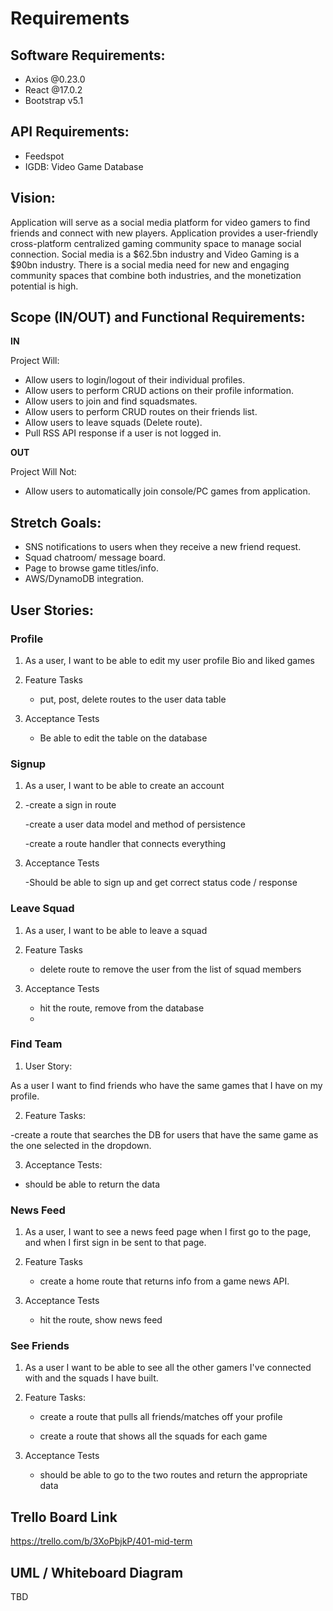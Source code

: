 # Requirements

## Software Requirements:

- Axios @0.23.0
- React @17.0.2
- Bootstrap v5.1

## API Requirements:

- Feedspot
- IGDB: Video Game Database

## Vision:

Application will serve as a social media platform for video gamers to find friends and connect with new players.
Application provides a user-friendly cross-platform centralized gaming community space to manage social connection.
Social media is a $62.5bn industry and Video Gaming is a $90bn industry. There is a social media need for new and engaging community spaces that combine both industries, and the monetization potential is high.

## Scope (IN/OUT) and Functional Requirements:

**IN**

Project Will: 

- Allow users to login/logout of their individual profiles.
- Allow users to perform CRUD actions on their profile information.
- Allow users to join and find squadsmates.
- Allow users to perform CRUD routes on their friends list.
- Allow users to leave squads (Delete route).
- Pull RSS API response if a user is not logged in.

**OUT**

Project Will Not:

- Allow users to automatically join console/PC games from application.

## Stretch Goals:

- SNS notifications to users when they receive a new friend request.
- Squad chatroom/ message board.
- Page to browse game titles/info.
- AWS/DynamoDB integration.

## User Stories:

### Profile

1. As a user, I want to be able to edit my user profile Bio and liked games

2. Feature Tasks

	- put, post, delete routes to the user data table

3. Acceptance Tests

	- Be able to edit the table on the database 


### Signup

1. As a user, I want to be able to create an account

2. -create a sign in route

	-create a user data model and method of persistence

	-create a route handler that connects everything 

3. Acceptance Tests

	-Should be able to sign up and get correct status code / response
  
  
 ### Leave Squad

1. As a user, I want to be able to leave a squad

2. Feature Tasks

	- delete route to remove the user from the list of squad members

3. Acceptance Tests

	- hit the route, remove from the database
	- 

### Find Team

1. User Story:

As a user I want to find friends who have the same games that I have on my profile.

2. Feature Tasks:

-create a route that searches the DB for users that have the same game as the one selected in the dropdown.

3. Acceptance Tests:

- should be able to return the data


### News Feed

1. As a user, I want to see a news feed page when I first go to the page, and when I first sign in be sent to that page.

2. Feature Tasks

	- create a home route that returns info from a game news API. 

3. Acceptance Tests

	- hit the route, show news feed

### See Friends

1. As a user I want to be able to see all the other gamers I've connected with and the squads I have built.

2. Feature Tasks:

	- create a route that pulls all friends/matches off your profile

	- create a route that shows all the squads for each game

3. Acceptance Tests

	- should be able to go to the two routes and return the appropriate data


## Trello Board Link

https://trello.com/b/3XoPbjkP/401-mid-term

## UML / Whiteboard Diagram

TBD
